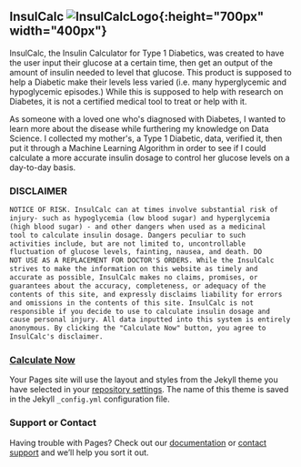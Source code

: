 ## InsulCalc ![InsulCalcLogo](https://github.com/dubemc/DubeCapstone2019/blob/master/InsulCalcLogoOpaque.png?raw=true){:height="700px" width="400px"}

InsulCalc, the Insulin Calculator for Type 1 Diabetics, was created to have the user input their glucose at a certain time, then get an output of the amount of insulin needed to level that glucose. This product is supposed to help a Diabetic make their levels less varied (i.e. many hyperglycemic and hypoglycemic episodes.) While this is supposed to help with research on Diabetes, it is not a certified medical tool to treat or help with it. 

As someone with a loved one who's diagnosed with Diabetes, I wanted to learn more about the disease while furthering my knowledge on Data Science. I collected my mother's, a Type 1 Diabetic, data, verified it, then put it through a Machine Learning Algorithm in order to see if I could calculate a more accurate insulin dosage to control her glucose levels on a day-to-day basis. 

### DISCLAIMER
```markdown
NOTICE OF RISK. InsulCalc can at times involve substantial risk of 
injury- such as hypoglycemia (low blood sugar) and hyperglycemia 
(high blood sugar) - and other dangers when used as a medicinal 
tool to calculate insulin dosage. Dangers peculiar to such 
activities include, but are not limited to, uncontrollable 
fluctuation of glucose levels, fainting, nausea, and death. DO 
NOT USE AS A REPLACEMENT FOR DOCTOR'S ORDERS. While the InsulCalc 
strives to make the information on this website as timely and 
accurate as possible, InsulCalc makes no claims, promises, or 
guarantees about the accuracy, completeness, or adequacy of the 
contents of this site, and expressly disclaims liability for errors 
and omissions in the contents of this site. InsulCalc is not 
responsible if you decide to use to calculate insulin dosage and 
cause personal injury. All data inputted into this system is entirely 
anonymous. By clicking the "Calculate Now" button, you agree to 
InsulCalc's disclaimer. 
```

### [Calculate Now]()

Your Pages site will use the layout and styles from the Jekyll theme you have selected in your [repository settings](https://github.com/dubemc/DubeCapstone2019/settings). The name of this theme is saved in the Jekyll `_config.yml` configuration file.

### Support or Contact

Having trouble with Pages? Check out our [documentation](https://help.github.com/categories/github-pages-basics/) or [contact support](https://github.com/contact) and we’ll help you sort it out.
